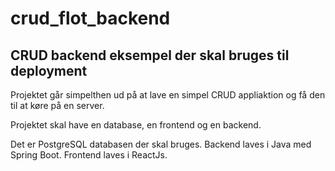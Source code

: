 # crud_flot_backend

## CRUD backend eksempel der skal bruges til deployment 

Projektet går simpelthen ud på at lave en simpel CRUD appliaktion og få den til at køre på en server. 

Projektet skal have en database, en frontend og en backend. 

Det er PostgreSQL databasen der skal bruges.
Backend laves i Java med Spring Boot.
Frontend laves i ReactJs. 



